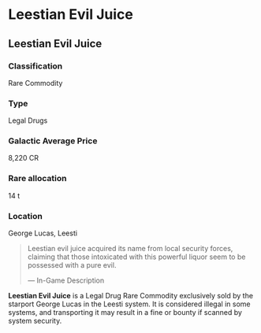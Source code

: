 # Leestian Evil Juice
## Leestian Evil Juice

### Classification

Rare Commodity

### Type

Legal Drugs

### Galactic Average Price

8,220 CR

### Rare allocation

14 t

### Location

George Lucas, Leesti

> 
> 
> Leestian evil juice acquired its name from local security forces, claiming that those intoxicated with this powerful liquor seem to be possessed with a pure evil.
> 
> 
> — In-Game Description
> 

**Leestian Evil Juice** is a Legal Drug Rare Commodity exclusively sold by the starport George Lucas in the Leesti system. It is considered illegal in some systems, and transporting it may result in a fine or bounty if scanned by system security.